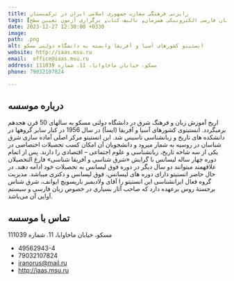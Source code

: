 ```yaml
---
title: رایزنی فرهنگی سفارت جمهوری اسلامی ایران در ترکمنستان
tags: [آموزش زبان فارسی حضوری, آموزش زبان فارسی الکترونیکی همزمان, تالیف کتاب, برگزاری آزمون تعیین سطح]
date: 2023-12-27 12:30:00 +0330
image: 
path: .png
alt: انستیتو کشورهای آسیا و آفریقا وابسته به دانشگاه دولتی مسکو
website: http://iaas.msu.ru
email: 	office@iaas.msu.ru
address: مسکو، خیابان ماخاوایا، 11. شماره 111039
phone: 79032107824

---
```


## درباره موسسه
اریخ آموزش زبان و فرهنگ شرق در دانشگاه دولتی مسکو به سالهای 50 قرن هجدهم برمیگردد. انستیتوی کشورهای آسیا و آفریقا (ایسآ) در سال 1956 در کنار سایر گروهها در دانشکده های تاریخ و زبانشناسی تاسیس شد. این انستیتو مرکز اصلی آماده سازی شرق شناسان در روسیه به شمار میرود و دانشجویان آن امکان کسب تحصیلات اختصاصی در یکی از سه شاخه تاریخ، زبانشناسی و علوم اجتماعی – اقتصادی را دارند. پس از اتمام دوره چهار ساله لیسانس با گرایش «شرق شناسی و آفریقا شناسی» فارغ التحصیلان علاقهمند میتوانند دو سال دیگر در دوره فوق لیسانس به تحصیلات خود ادامه دهند. در حال حاضر انستیتو دارای دوره های لیسانس، فوق لیسانس و دکتری میباشد. مدیریت گروه فعال ایرانشناسی این انستیتو را آقای ولادیمیر باریسویچ ایوانف، شرق شناس برجستۀ روس برعهده دارد که صاحب آثار بسیاری در خصوص زبان فارسی و سیستم آوایی آن می‌باشد.

## تماس با موسسه
 مسکو، خیابان ماخاوایا، 11. شماره 111039
- 49562943-4
- 79032107824
- iranorus@mail.ru
- http://iaas.msu.ru